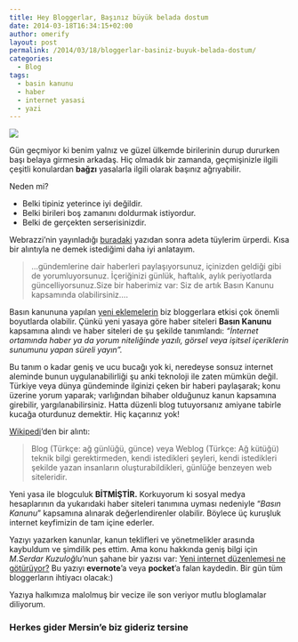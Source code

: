 ```yaml
---
title: Hey Bloggerlar, Başınız büyük belada dostum
date: 2014-03-18T16:34:15+02:00
author: omerify
layout: post
permalink: /2014/03/18/bloggerlar-basiniz-buyuk-belada-dostum/
categories:
  - Blog
tags:
  - basin kanunu
  - haber
  - internet yasasi
  - yazi
---
```


![](https://storage.googleapis.com/omerify/uploads/2021/01/satilik-medya.jpg) 

Gün geçmiyor ki benim yalnız ve güzel ülkemde birilerinin durup dururken başı belaya girmesin arkadaş. Hiç olmadık bir zamanda, geçmişinizle ilgili çeşitli konulardan **bağzı** yasalarla ilgili olarak başınız ağrıyabilir.

Neden mi?

  * Belki tipiniz yeterince iyi değildir.
  * Belki birileri boş zamanını doldurmak istiyordur.
  * Belki de gerçekten serserisinizdir.

Webrazzi’nin yayınladığı <a href="http://www.webrazzi.com/2014/03/17/bloglar-basin-kanununun-kapsam-degisikliginden-nasil-etkilenecek/" target="_blank" rel="noreferrer noopener nofollow">buradaki</a> yazıdan sonra adeta tüylerim ürperdi. Kısa bir alıntıyla ne demek istediğimi daha iyi anlatayım.

<blockquote>
  <p>
    …gündemlerine dair haberleri paylaşıyorsunuz, içinizden geldiği gibi de yorumluyorsunuz. İçeriğinizi günlük, haftalık, aylık periyotlarda güncelliyorsunuz.Size bir haberimiz var: Siz de artık Basın Kanunu kapsamında olabilirsiniz….
  </p>
</blockquote>

Basın kanununa yapılan <a href="http://web.tbmm.gov.tr/gelenkagitlar/metinler/291490.pdf" target="_blank" rel="noreferrer noopener nofollow">yeni eklemelerin</a> biz bloggerlara etkisi çok önemli boyutlarda olabilir. Çünkü yeni yasaya göre haber siteleri **Basın Kanunu** kapsamına alındı ve haber siteleri de şu şekilde tanımlandı: _“İnternet ortamında haber ya da yorum niteliğinde yazılı, görsel veya işitsel içeriklerin sunumunu yapan süreli yayın”._

Bu tanım o kadar geniş ve ucu bucağı yok ki, neredeyse sonsuz internet aleminde bunun uygulanabilirliği şu anki teknoloji ile zaten mümkün değil. Türkiye veya dünya gündeminde ilginizi çeken bir haberi paylaşarak; konu üzerine yorum yaparak; varlığından bihaber olduğunuz kanun kapsamına girebilir, yargılanabilirsiniz. Hatta düzenli blog tutuyorsanız amiyane tabirle kucağa oturdunuz demektir. Hiç kaçarınız yok!

<a href="http://tr.wikipedia.org/wiki/Blog" target="_blank" rel="noreferrer noopener nofollow">Wikipedi</a>’den bir alıntı:

<blockquote>
  <p>
    Blog (Türkçe: ağ günlüğü, günce) veya Weblog (Türkçe: Ağ kütüğü) teknik bilgi gerektirmeden, kendi istedikleri şeyleri, kendi istedikleri şekilde yazan insanların oluşturabildikleri, günlüğe benzeyen web siteleridir.
  </p>
</blockquote>

Yeni yasa ile blogculuk **BİTMİŞTİR.** Korkuyorum ki sosyal medya hesaplarının da yukarıdaki haber siteleri tanımına uyması nedeniyle “_Basın Kanunu_” kapsamına alınarak değerlendirenler olabilir. Böylece üç kuruşluk internet keyfimizin de tam içine ederler.

Yazıyı yazarken kanunlar, kanun teklifleri ve yönetmelikler arasında kaybuldum ve şimdilik pes ettim. Ama konu hakkında geniş bilgi için _M.Serdar Kuzuloğlu_’nun şahane bir yazısı var: <a href="http://www.mserdark.com/yeni-internet-duzenlemesi-ne-goturuyor/" target="_blank" rel="noreferrer noopener nofollow">Yeni internet düzenlemesi ne götürüyor?</a> Bu yazıyı **evernote**’a veya **pocket**’a falan kaydedin. Bir gün tüm bloggerların ihtiyacı olacak:)

Yazıya halkımıza malolmuş bir vecize ile son veriyor mutlu bloglamalar diliyorum.

### Herkes gider Mersin’e biz gideriz&nbsp;tersine